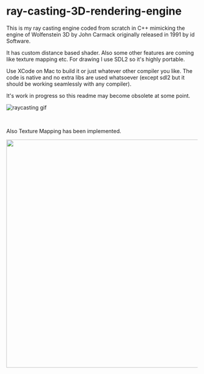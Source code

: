 # ray-casting-3D-rendering-engine
This is my ray casting engine coded from scratch in C++ mimicking the engine of Wolfenstein 3D by John Carmack originally released in 1991 by id Software.

It has custom distance based shader. Also some other features are coming like texture mapping etc.
For drawing I use SDL2 so it's highly portable.

Use XCode on Mac to build it or just whatever other compiler you like. The code is native and no extra libs are used whatsoever (except sdl2 but it should be working seamlessly with any compiler).

It's work in progress so this readme may become obsolete at some point.

![raycasting gif](https://user-images.githubusercontent.com/7083803/60018590-72fcb100-9694-11e9-82b7-79c8b86d617a.gif)

<br>

Also Texture Mapping has been implemented.

<p align="center">
  <img width="800" height="600" src="https://user-images.githubusercontent.com/7083803/63848144-f047e900-c997-11e9-895e-3cfc2faf414c.gif">
</p>
